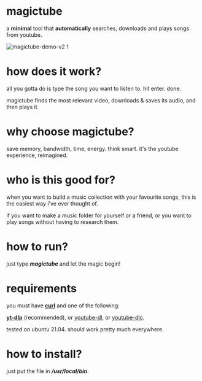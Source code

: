 # magictube

a **minimal** tool that **automatically** searches, downloads and plays songs from youtube.

![magictube-demo-v2 1](https://user-images.githubusercontent.com/26126049/128795673-bade22ab-bab1-415e-acdc-1140bb654532.gif)

# how does it work?

all you gotta do is type the song you want to listen to. hit enter. done.

magictube finds the most relevant video, downloads & saves its audio, and then plays it.

# why choose magictube?

save memory, bandwidth, time, energy. think smart. it's the youtube experience, reimagined.

# who is this good for?

when you want to build a music collection with your favourite songs, this is the easiest way i've ever thought of.

if you want to make a music folder for yourself or a friend, or you want to play songs without having to research them.

# how to run?

just type ***magictube*** and let the magic begin!

# requirements

you must have [**curl**](https://google.com/search?&q=install+curl+linux) and one of the following:

[**yt-dlp**](https://github.com/yt-dlp/yt-dlp) (recommended), or [youtube-dl](https://youtube-dl.org), or [youtube-dlc](https://github.com/blackjack4494/yt-dlc).

tested on ubuntu 21.04. should work pretty much everywhere.

# how to install?

just put the file in ***/usr/local/bin***.
